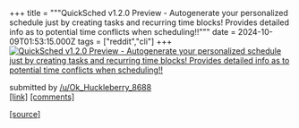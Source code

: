 +++
title = """QuickSched v1.2.0 Preview - Autogenerate your personalized schedule just by creating tasks and recurring time blocks! Provides detailed info as to potential time conflicts when scheduling!!"""
date = 2024-10-09T01:53:15.000Z
tags = ["reddit","cli"]
+++
[![QuickSched v1.2.0 Preview - Autogenerate your personalized schedule just by creating tasks and recurring time blocks! Provides detailed info as to potential time conflicts when scheduling!!](https://external-preview.redd.it/cHZmdmg1Zjh6bXRkMRRL_Gd-ZLYu8GBD_zjRBIh0BG9q2IRimGidjDpdI7dH.png?width=640&crop=smart&auto=webp&s=954f4f50481fce523c9b5e7c8de6de6616fd5a4c "QuickSched v1.2.0 Preview - Autogenerate your personalized schedule just by creating tasks and recurring time blocks! Provides detailed info as to potential time conflicts when scheduling!!")](https://www.reddit.com/r/commandline/comments/1fzgmh8/quicksched_v120_preview_autogenerate_your/)

submitted by [/u/Ok\_Huckleberry\_8688](https://www.reddit.com/user/Ok_Huckleberry_8688)  
[\[link\]](https://v.redd.it/nmfsk4f8zmtd1) [\[comments\]](https://www.reddit.com/r/commandline/comments/1fzgmh8/quicksched_v120_preview_autogenerate_your/)

[[source]](https://www.reddit.com/r/commandline/comments/1fzgmh8/quicksched_v120_preview_autogenerate_your/)

